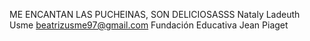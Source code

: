 ME ENCANTAN LAS PUCHEINAS, SON DELICIOSASSS
Nataly Ladeuth Usme
beatrizusme97@gmail.com
Fundación Educativa Jean Piaget
